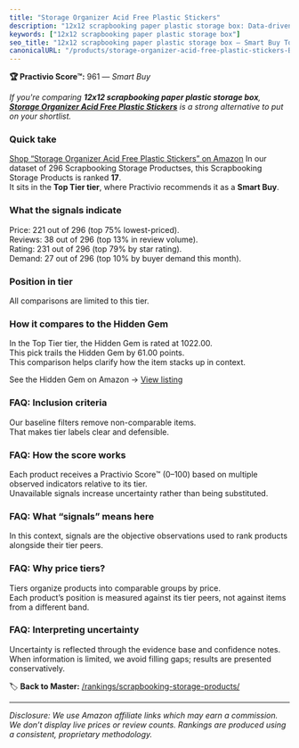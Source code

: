 ```yaml
---
title: "Storage Organizer Acid Free Plastic Stickers"
description: "12x12 scrapbooking paper plastic storage box: Data-driven within Top Tier ranking using the Practivio Score™. Positioned by quality, value, demand, findability…"
keywords: ["12x12 scrapbooking paper plastic storage box"]
seo_title: "12x12 scrapbooking paper plastic storage box — Smart Buy Top Tier (2025)"
canonicalURL: "/products/storage-organizer-acid-free-plastic-stickers-B08WX6QRJC/"
---
```


**🏆 Practivio Score™:** 961 — _Smart Buy_


*If you're comparing **12x12 scrapbooking paper plastic storage box**, **[Storage Organizer Acid Free Plastic Stickers](https://www.amazon.com/dp/B08WX6QRJC?tag=practivio-20)** is a strong alternative to put on your shortlist.*
### Quick take
[Shop “Storage Organizer Acid Free Plastic Stickers” on Amazon](https://www.amazon.com/dp/B08WX6QRJC?tag=practivio-20)
In our dataset of 296 Scrapbooking Storage Productses, this Scrapbooking Storage Products is ranked **17**.  
It sits in the **Top Tier tier**, where Practivio recommends it as a **Smart Buy**.

### What the signals indicate
Price: 221 out of 296 (top 75% lowest-priced).  
Reviews: 38 out of 296 (top 13% in review volume).  
Rating: 231 out of 296 (top 79% by star rating).  
Demand: 27 out of 296 (top 10% by buyer demand this month).

### Position in tier
All comparisons are limited to this tier.

### How it compares to the Hidden Gem
In the Top Tier tier, the Hidden Gem is rated at 1022.00.  
This pick trails the Hidden Gem by 61.00 points.  
This comparison helps clarify how the item stacks up in context.  

See the Hidden Gem on Amazon → [View listing](https://www.amazon.com/dp/B08V21RXFY?tag=practivio-20)

### FAQ: Inclusion criteria
Our baseline filters remove non-comparable items.  
That makes tier labels clear and defensible.

### FAQ: How the score works
Each product receives a Practivio Score™ (0–100) based on multiple observed indicators relative to its tier.  
Unavailable signals increase uncertainty rather than being substituted.

### FAQ: What “signals” means here
In this context, signals are the objective observations used to rank products alongside their tier peers.

### FAQ: Why price tiers?
Tiers organize products into comparable groups by price.  
Each product’s position is measured against its tier peers, not against items from a different band.

### FAQ: Interpreting uncertainty
Uncertainty is reflected through the evidence base and confidence notes.  
When information is limited, we avoid filling gaps; results are presented conservatively.


🏷️ **Back to Master:** [/rankings/scrapbooking-storage-products/](/rankings/scrapbooking-storage-products/)

---
_Disclosure: We use Amazon affiliate links which may earn a commission. We don’t display live prices or review counts. Rankings are produced using a consistent, proprietary methodology._
